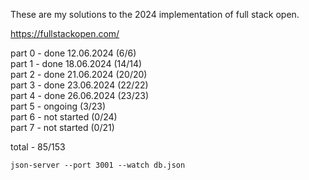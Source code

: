 These are my solutions to the 2024 implementation of full stack open. 

https://fullstackopen.com/

part 0 - done 12.06.2024 (6/6)  
part 1 - done 18.06.2024 (14/14)  
part 2 - done 21.06.2024 (20/20)  
part 3 - done 23.06.2024 (22/22)  
part 4 - done 26.06.2024 (23/23)   
part 5 - ongoing (3/23)  
part 6 - not started (0/24)  
part 7 - not started (0/21)  

total - 85/153

```
json-server --port 3001 --watch db.json
``` 
